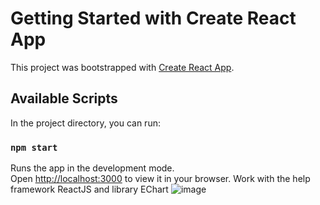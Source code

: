 # Getting Started with Create React App

This project was bootstrapped with [Create React App](https://github.com/facebook/create-react-app).

## Available Scripts

In the project directory, you can run:

### `npm start`

Runs the app in the development mode.\
Open [http://localhost:3000](http://localhost:3000) to view it in your browser.
Work with the help framework ReactJS and library EChart
![image](https://github.com/kuromi1kow/ReactGraph/assets/112749419/ad516aea-1e50-47d4-9d9d-27a1282de4ea)
